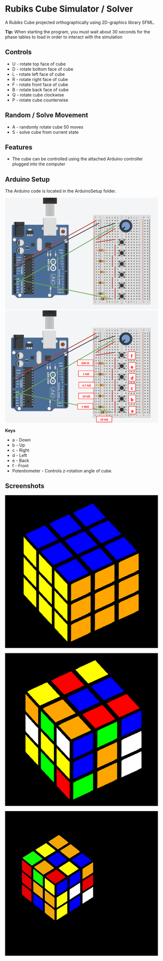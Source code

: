 
# Rubiks Cube Simulator / Solver
A Rubiks Cube projected orthographically using 2D-graphics library SFML.

**Tip:** When starting the program, you must wait about 30 seconds for the phase tables to load in order to
interact with the simulation





## Controls
- U - rotate top face of cube
- D - rotate bottom face of cube
- L - rotate left face of cube
- R - rotate right face of cube
- F - rotate front face of cube
- B - rotate back face of cube
- Q - rotate cube clockwise
- P - rotate cube counterwise
## Random / Solve Movement
- A - randomly rotate cube 50 moves
- S - solve cube from current state
## Features

- The cube can be controlled using the attached Arduino controller plugged into the computer


## Arduino Setup
The Arduino code is located in the ArduinoSetup folder.

![App Screenshot](https://github.com/epnoel/Rubiks-Cube-Simulation-Solver/blob/master/CubeProjection/ArduinoSetup/Arduino1.png?)
![App Screenshot](https://github.com/epnoel/Rubiks-Cube-Simulation-Solver/blob/master/CubeProjection/ArduinoSetup/Arduino2.png)

**Keys**
- a - Down
- b - Up
- c - Right
- d - Left
- e - Back
- f - Front
- Potentiometer - Controls z-rotation angle of  cube.
## Screenshots

![App Screenshot](https://github.com/epnoel/Rubiks-Cube-Simulation-Solver/blob/master/CubeProjection/Screenshots/Rubiks1.png?)

![App Screenshot](https://github.com/epnoel/Rubiks-Cube-Simulation-Solver/blob/master/CubeProjection/Screenshots/Rubiks2.png?)

![App Screenshot](https://github.com/epnoel/Rubiks-Cube-Simulation-Solver/blob/master/CubeProjection/Screenshots/RubiksGIF1.gif)

